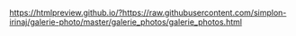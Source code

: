 https://htmlpreview.github.io/?https://raw.githubusercontent.com/simplon-irinaj/galerie-photo/master/galerie_photos/galerie_photos.html
